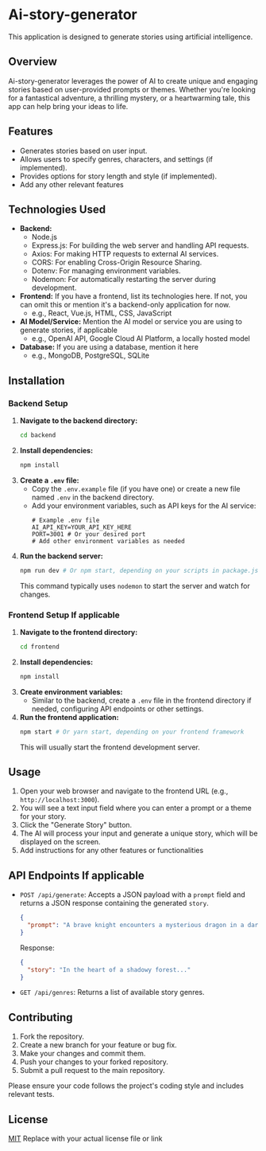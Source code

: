# Ai-story-generator

This application is designed to generate stories using artificial intelligence.

## Overview

Ai-story-generator leverages the power of AI to create unique and engaging stories based on user-provided prompts or themes. Whether you're looking for a fantastical adventure, a thrilling mystery, or a heartwarming tale, this app can help bring your ideas to life.

## Features

* Generates stories based on user input.
* Allows users to specify genres, characters, and settings (if implemented).
* Provides options for story length and style (if implemented).
* Add any other relevant features

## Technologies Used

* **Backend:**
    * Node.js
    * Express.js: For building the web server and handling API requests.
    * Axios: For making HTTP requests to external AI services.
    * CORS: For enabling Cross-Origin Resource Sharing.
    * Dotenv: For managing environment variables.
    * Nodemon: For automatically restarting the server during development.
* **Frontend:** If you have a frontend, list its technologies here. If not, you can omit this or mention it's a backend-only application for now.
    * e.g., React, Vue.js, HTML, CSS, JavaScript
* **AI Model/Service:** Mention the AI model or service you are using to generate stories, if applicable
    * e.g., OpenAI API, Google Cloud AI Platform, a locally hosted model
* **Database:** If you are using a database, mention it here
    * e.g., MongoDB, PostgreSQL, SQLite

## Installation

### Backend Setup

1.  **Navigate to the backend directory:**
    ```bash
    cd backend
    ```
2.  **Install dependencies:**
    ```bash
    npm install
    ```
3.  **Create a `.env` file:**
    * Copy the `.env.example` file (if you have one) or create a new file named `.env` in the backend directory.
    * Add your environment variables, such as API keys for the AI service:
        ```
        # Example .env file
        AI_API_KEY=YOUR_API_KEY_HERE
        PORT=3001 # Or your desired port
        # Add other environment variables as needed
        ```
4.  **Run the backend server:**
    ```bash
    npm run dev # Or npm start, depending on your scripts in package.json
    ```
    This command typically uses `nodemon` to start the server and watch for changes.

### Frontend Setup If applicable

1.  **Navigate to the frontend directory:**
    ```bash
    cd frontend
    ```
2.  **Install dependencies:**
    ```bash
    npm install
    ```
3.  **Create environment variables:**
    * Similar to the backend, create a `.env` file in the frontend directory if needed, configuring API endpoints or other settings.
4.  **Run the frontend application:**
    ```bash
    npm start # Or yarn start, depending on your frontend framework
    ```
    This will usually start the frontend development server.

## Usage

1.  Open your web browser and navigate to the frontend URL (e.g., `http://localhost:3000`).
2.  You will see a text input field where you can enter a prompt or a theme for your story.
3.  Click the "Generate Story" button.
4.  The AI will process your input and generate a unique story, which will be displayed on the screen.
5.  Add instructions for any other features or functionalities

## API Endpoints If applicable

* `POST /api/generate`: Accepts a JSON payload with a `prompt` field and returns a JSON response containing the generated `story`.
    ```json
    {
      "prompt": "A brave knight encounters a mysterious dragon in a dark forest."
    }
    ```
    Response:
    ```json
    {
      "story": "In the heart of a shadowy forest..."
    }
    ```
* `GET /api/genres`: Returns a list of available story genres.

## Contributing

1.  Fork the repository.
2.  Create a new branch for your feature or bug fix.
3.  Make your changes and commit them.
4.  Push your changes to your forked repository.
5.  Submit a pull request to the main repository.

Please ensure your code follows the project's coding style and includes relevant tests.

## License

[MIT](LICENSE) Replace with your actual license file or link
